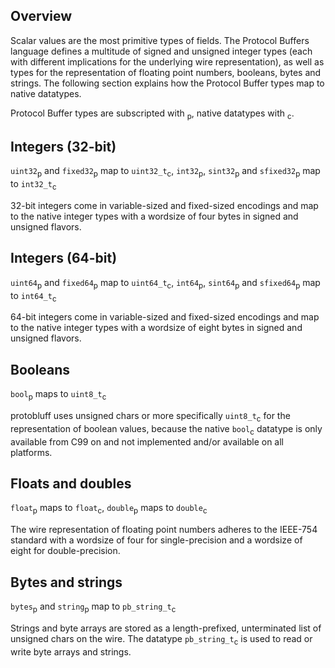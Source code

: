## Overview

Scalar values are the most primitive types of fields. The Protocol Buffers
language defines a multitude of signed and unsigned integer types (each with
different implications for the underlying wire representation), as well as
types for the representation of floating point numbers, booleans, bytes and
strings. The following section explains how the Protocol Buffer types map to
native datatypes.

Protocol Buffer types are subscripted with <sub>p</sub>, native datatypes with
<sub>c</sub>.

## Integers (32-bit)

`uint32`<sub>p</sub> and `fixed32`<sub>p</sub> map to `uint32_t`<sub>c</sub>,
`int32`<sub>p</sub>, `sint32`<sub>p</sub> and `sfixed32`<sub>p</sub> map to
`int32_t`<sub>c</sub>

32-bit integers come in variable-sized and fixed-sized encodings and map to
the native integer types with a wordsize of four bytes in signed and unsigned
flavors.

## Integers (64-bit)

`uint64`<sub>p</sub> and `fixed64`<sub>p</sub> map to `uint64_t`<sub>c</sub>,
`int64`<sub>p</sub>, `sint64`<sub>p</sub> and `sfixed64`<sub>p</sub> map to
`int64_t`<sub>c</sub>

64-bit integers come in variable-sized and fixed-sized encodings and map to
the native integer types with a wordsize of eight bytes in signed and unsigned
flavors.

## Booleans

`bool`<sub>p</sub> maps to `uint8_t`<sub>c</sub>

protobluff uses unsigned chars or more specifically `uint8_t`<sub>c</sub> for
the representation of boolean values, because the native `bool`<sub>c</sub>
datatype is only available from C99 on and not implemented and/or available on
all platforms.

## Floats and doubles

`float`<sub>p</sub> maps to `float`<sub>c</sub>, `double`<sub>p</sub> maps to
`double`<sub>c</sub>

The wire representation of floating point numbers adheres to the IEEE-754
standard with a wordsize of four for single-precision and a wordsize of eight
for double-precision.

## Bytes and strings

`bytes`<sub>p</sub> and `string`<sub>p</sub> map to `pb_string_t`<sub>c</sub>

Strings and byte arrays are stored as a length-prefixed, unterminated list of
unsigned chars on the wire. The datatype `pb_string_t`<sub>c</sub> is used to
read or write byte arrays and strings.